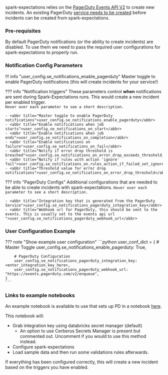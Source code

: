 spark-expectations relies on the [PagerDuty Events API V2](https://developer.pagerduty.com/docs/events-api-v2-overview) to create new incidents. An existing PagerDuty [service needs to be created](https://support.pagerduty.com/main/docs/services-and-integrations#create-a-service) before incidents can be created from spark-expectations.

### Pre-requisites

By default PagerDuty notifications (or the ability to create incidents) are disabled. To use them we need to pass the required user configurations for spark-expectations to properly run. 

### Notification Config Parameters

!!! info "user_config.se_notifications_enable_pagerduty"
    Master toggle to enable PagerDuty notifications (this will create incidents for your service!)


??? info "Notification triggers"
    These parameters control **when** notifications are sent during Spark-Expectations runs. This would create a new incident per enabled trigger.  
    `Hover over each parameter to see a short description.`
       
    - <abbr title="Master toggle to enable PagerDuty notifications">user_config.se_notifications_enable_pagerduty</abbr>
    - <abbr title="Enable notifications when job starts">user_config.se_notifications_on_start</abbr>
    - <abbr title="Enable notifications when job ends">user_config.se_notifications_on_completion</abbr>
    - <abbr title="Enable notifications on failure">user_config.se_notifications_on_fail</abbr>
    - <abbr title="Notify if error drop threshold is breached">user_config.se_notifications_on_error_drop_exceeds_threshold_breach</abbr>
    - <abbr title="Notify if rules with action 'ignore' fail">user_config.se_notifications_on_rules_action_if_failed_set_ignore</abbr>
    - <abbr title="Threshold value for error drop notifications">user_config.se_notifications_on_error_drop_threshold</abbr>


??? info "PagerDuty Configs"
    Additional configurations that are needed to be able to create incidents with spark-expectations.
    `Hover over each parameter to see a short description.`

    - <abbr title="Integration key that is generated from the PagerDuty Service">user_config.se_notifications_pagerduty_integration_key</abbr>
    - <abbr title="Webhook url for PagerDuty, this should be sent to the events. This is usually set to the events api url ">user_config.se_notifications_pagerduty_webhook_url</abbr>


### User Configuration Example

??? note "Show example user configuration"
    ```python
    user_conf_dict = {
        # Master Toggle
        user_config.se_notifications_enable_pagerduty: True,

        # PagerDuty Configuration
        user_config.se_notifications_pagerduty_integration_key: <enter_integration_key_here>,
        user_config.se_notifications_pagerduty_webhook_url: "https://events.pagerduty.com/v2/enqueue",
    }
    ```

### Links to example notebooks
An example notebook is available to use that sets up PD in a notebook [here](https://github.com/Nike-Inc/spark-expectations/blob/main/examples/notebooks/spark_expectations_basic_pagerduty_notification.ipynb).

This notebook will:

- Grab integration key using databricks secret manager (default)
    - An option to use Cerberus Secrets Manager is present but commented out. Uncomment if you would to use this method instead.
- Configure spark-expectations
- Load sample data and then run some validations rules afterwards.

If everything has been configured correctly, this will create a new incident based on the triggers you have enabled. 

